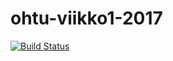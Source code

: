 # ohtu-viikko1-2017

[![Build Status](https://travis-ci.org/ireseri/ohtu-viikko1-2017.svg?branch=master)](https://travis-ci.org/ireseri/ohtu-viikko1-2017)
